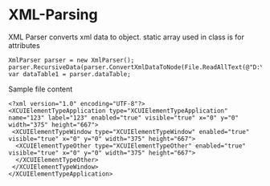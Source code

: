 # XML-Parsing

XML Parser converts xml data to object.
static array used in class is for attributes 


```
XmlParser parser = new XmlParser();
parser.RecursiveData(parser.ConvertXmlDataToNode(File.ReadAllText(@"D:\domsss.xml")));
var dataTable1 = parser.dataTable;
```
Sample file content
```
<?xml version="1.0" encoding="UTF-8"?>
<XCUIElementTypeApplication type="XCUIElementTypeApplication" name="123" label="123" enabled="true" visible="true" x="0" y="0" width="375" height="667">
 <XCUIElementTypeWindow type="XCUIElementTypeWindow" enabled="true" visible="true" x="0" y="0" width="375" height="667">
  <XCUIElementTypeOther type="XCUIElementTypeOther" enabled="true" visible="true" x="0" y="0" width="375" height="667">
  </XCUIElementTypeOther>
 </XCUIElementTypeWindow>
</XCUIElementTypeApplication>
```
